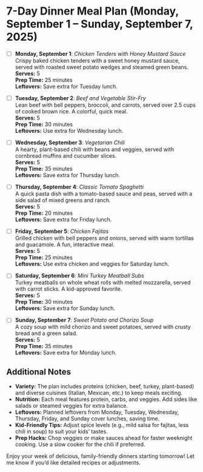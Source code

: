 # 7-Day Dinner Meal Plan (Monday, September 1 – Sunday, September 7, 2025)

- [ ] **Monday, September 1**: *Chicken Tenders with Honey Mustard Sauce*  
  Crispy baked chicken tenders with a sweet honey mustard sauce, served with roasted sweet potato wedges and steamed green beans.  
  **Serves:** 5  
  **Prep Time:** 25 minutes  
  **Leftovers:** Save extra for Tuesday lunch.

- [ ] **Tuesday, September 2**: *Beef and Vegetable Stir-Fry*  
  Lean beef with bell peppers, broccoli, and carrots, served over 2.5 cups of cooked brown rice. A colorful, quick meal.  
  **Serves:** 5  
  **Prep Time:** 30 minutes  
  **Leftovers:** Use extra for Wednesday lunch.

- [ ] **Wednesday, September 3**: *Vegetarian Chili*  
  A hearty, plant-based chili with beans and veggies, served with cornbread muffins and cucumber slices.  
  **Serves:** 5  
  **Prep Time:** 35 minutes  
  **Leftovers:** Save extra for Thursday lunch.

- [ ] **Thursday, September 4**: *Classic Tomato Spaghetti*  
  A quick pasta dish with a tomato-based sauce and peas, served with a side salad of mixed greens and ranch.  
  **Serves:** 5  
  **Prep Time:** 20 minutes  
  **Leftovers:** Save extra for Friday lunch.

- [ ] **Friday, September 5**: *Chicken Fajitas*  
  Grilled chicken with bell peppers and onions, served with warm tortillas and guacamole. A fun, interactive meal.  
  **Serves:** 5  
  **Prep Time:** 25 minutes  
  **Leftovers:** Use extra chicken and veggies for Saturday lunch.

- [ ] **Saturday, September 6**: *Mini Turkey Meatball Subs*  
  Turkey meatballs on whole wheat rolls with melted mozzarella, served with carrot sticks. A kid-approved favorite.  
  **Serves:** 5  
  **Prep Time:** 30 minutes  
  **Leftovers:** Save extra for Sunday lunch.

- [ ] **Sunday, September 7**: *Sweet Potato and Chorizo Soup*  
  A cozy soup with mild chorizo and sweet potatoes, served with crusty bread and a green salad.  
  **Serves:** 5  
  **Prep Time:** 35 minutes  
  **Leftovers:** Save extra for Monday lunch.

## Additional Notes
- **Variety:** The plan includes proteins (chicken, beef, turkey, plant-based) and diverse cuisines (Italian, Mexican, etc.) to keep meals exciting.  
- **Nutrition:** Each meal features protein, carbs, and veggies. Add sides like salads or steamed veggies for extra balance.  
- **Leftovers:** Planned leftovers from Monday, Tuesday, Wednesday, Thursday, Friday, and Sunday cover lunches, saving time.  
- **Kid-Friendly Tips:** Adjust spice levels (e.g., mild salsa for fajitas, less chili in soup) to suit your kids’ tastes.  
- **Prep Hacks:** Chop veggies or make sauces ahead for faster weeknight cooking. Use a slow cooker for the chili if preferred.

Enjoy your week of delicious, family-friendly dinners starting tomorrow! Let me know if you’d like detailed recipes or adjustments.
